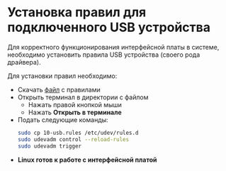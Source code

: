# Установка правил для подключенного USB устройства
Для корректного функционирования интерфейсной платы в системе, необходимо установить правила USB устройства (своего рода драйвера).

Для установки правил необходимо:
* Скачать [файл](/Robox/res/drivers/10-usb.rules) с правилами
* Открыть терминал в директории с файлом
  * Нажать правой кнопкой мыши
  * Нажать **Открыть в терминале**
* Подать следующие команды:
  ```sh
  sudo cp 10-usb.rules /etc/udev/rules.d
  sudo udevadm control --reload-rules
  sudo udevadm trigger
  ```
* **Linux готов к работе с интерфейсной платой**